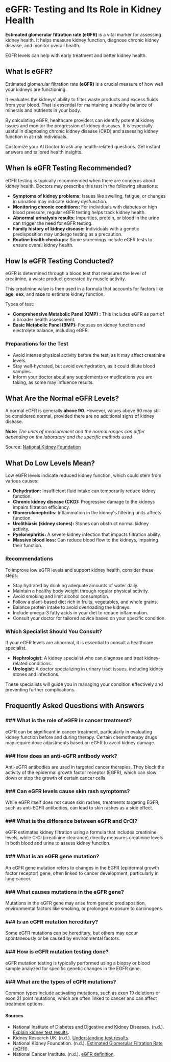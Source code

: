 # eGFR: Testing and Its Role in Kidney Health

**Estimated glomerular filtration rate (eGFR)** is a vital marker for assessing kidney health. It helps measure kidney function, diagnose chronic kidney disease, and monitor overall health.

EGFR levels can help with early treatment and better kidney health.

## What Is eGFR?

Estimated glomerular filtration rate **(eGFR)** is a crucial measure of how well your kidneys are functioning.

It evaluates the kidneys' ability to filter waste products and excess fluids from your blood. That is essential for maintaining a healthy balance of minerals and nutrients in your body.

By calculating eGFR, healthcare providers can identify potential kidney issues and monitor the progression of kidney diseases. It is especially useful in diagnosing chronic kidney disease (CKD) and assessing kidney function in at-risk individuals.

Customize your AI Doctor to ask any health-related questions. Get instant answers and tailored health insights.

## When Is eGFR Testing Recommended?

eGFR testing is typically recommended when there are concerns about kidney health. Doctors may prescribe this test in the following situations:

- **Symptoms of kidney problems:** Issues like swelling, fatigue, or changes in urination may indicate kidney dysfunction.
- **Monitoring chronic conditions:** For individuals with diabetes or high blood pressure, regular eGFR testing helps track kidney health.
- **Abnormal** **urinalysis** **results:** Impurities, protein, or blood in the urine can trigger the need for eGFR testing.
- **Family history of kidney disease:** Individuals with a genetic predisposition may undergo testing as a precaution.
- **Routine health checkups:** Some screenings include eGFR tests to ensure overall kidney health.

## How Is eGFR Testing Conducted?

eGFR is determined through a blood test that measures the level of creatinine, a waste product generated by muscle activity.

This creatinine value is then used in a formula that accounts for factors like **age**, **sex**, and **race** to estimate kidney function.

Types of test:

- **Comprehensive Metabolic Panel (CMP)** **:** This includes eGFR as part of a broader health assessment.
- **Basic Metabolic Panel (BMP):** Focuses on kidney function and electrolyte balance, including eGFR.

### Preparations for the Test

- Avoid intense physical activity before the test, as it may affect creatinine levels.
- Stay well-hydrated, but avoid overhydration, as it could dilute blood samples.
- Inform your doctor about any supplements or medications you are taking, as some may influence results.

## What Are the Normal eGFR Levels?

A normal eGFR is generally **above 90**. However, values above 60 may still be considered normal, provided there are no additional signs of kidney disease.

**Note:** _The units of measurement and the normal ranges can differ depending on the laboratory and the specific methods used_

Source: [National Kidney Foundation](https://www.kidney.org/kidney-topics/estimated-glomerular-filtration-rate-egfr)

## What Do Low Levels Mean?

Low eGFR levels indicate reduced kidney function, which could stem from various causes:

- **Dehydration:** Insufficient fluid intake can temporarily reduce kidney function.
- **Chronic kidney disease (CKD):** Progressive damage to the kidneys impairs filtration efficiency.
- **Glomerulonephritis:** Inflammation in the kidney's filtering units affects function.
- **Urolithiasis (kidney stones):** Stones can obstruct normal kidney activity.
- **Pyelonephritis:** A severe kidney infection that impacts filtration ability.
- **Massive blood loss:** Can reduce blood flow to the kidneys, impairing their function.

### Recommendations

To improve low eGFR levels and support kidney health, consider these steps:

- Stay hydrated by drinking adequate amounts of water daily.
- Maintain a healthy body weight through regular physical activity.
- Avoid smoking and limit alcohol consumption.
- Follow a plant-based diet rich in fruits, vegetables, and whole grains.
- Balance protein intake to avoid overloading the kidneys.
- Include omega-3 fatty acids in your diet to reduce inflammation.
- Consult your doctor for tailored advice based on your specific condition.

### Which Specialist Should You Consult?

If your eGFR levels are abnormal, it is essential to consult a healthcare specialist.

- **Nephrologist:** A kidney specialist who can diagnose and treat kidney-related conditions.
- **Urologist:** A doctor specializing in urinary tract issues, including kidney stones and infections.

These specialists will guide you in managing your condition effectively and preventing further complications.

## Frequently Asked Questions with Answers

### \#\#\# What is the role of eGFR in cancer treatment?

eGFR can be significant in cancer treatment, particularly in evaluating kidney function before and during therapy. Certain chemotherapy drugs may require dose adjustments based on eGFR to avoid kidney damage.

### \#\#\# How does an anti-eGFR antibody work?

Anti-eGFR antibodies are used in targeted cancer therapies. They block the activity of the epidermal growth factor receptor (EGFR), which can slow down or stop the growth of certain cancer cells.

### \#\#\# Can eGFR levels cause skin rash symptoms?

While eGFR itself does not cause skin rashes, treatments targeting EGFR, such as anti-EGFR antibodies, can lead to skin rashes as a side effect.

### \#\#\# What is the difference between eGFR and CrCl?

eGFR estimates kidney filtration using a formula that includes creatinine levels, while CrCl (creatinine clearance) directly measures creatinine levels in both blood and urine to assess kidney function.

### \#\#\# What is an eGFR gene mutation?

An eGFR gene mutation refers to changes in the EGFR (epidermal growth factor receptor) gene, often linked to cancer development, particularly in lung cancer.

### \#\#\# What causes mutations in the eGFR gene?

Mutations in the eGFR gene may arise from genetic predisposition, environmental factors like smoking, or prolonged exposure to carcinogens.

### \#\#\# Is an eGFR mutation hereditary?

Some eGFR mutations can be hereditary, but others may occur spontaneously or be caused by environmental factors.

### \#\#\# How is eGFR mutation testing done?

eGFR mutation testing is typically performed using a biopsy or blood sample analyzed for specific genetic changes in the EGFR gene.

### \#\#\# What are the types of eGFR mutations?

Common types include activating mutations, such as exon 19 deletions or exon 21 point mutations, which are often linked to cancer and can affect treatment options.

 #### Sources

- National Institute of Diabetes and Digestive and Kidney Diseases. (n.d.). [Explain kidney test results](https://www.niddk.nih.gov/health-information/professionals/advanced-search/explain-kidney-test-results).
- Kidney Research UK. (n.d.). [Understanding test results](https://www.kidneyresearchuk.org/kidney-health-information/living-with-kidney-disease/how-can-i-help-myself/understanding-test-results/#:~:text=A%20normal%20eGFR%20is%20greater,0%25%20(no%20function).).
- National Kidney Foundation. (n.d.). [Estimated Glomerular Filtration Rate (eGFR)](https://www.kidney.org/kidney-topics/estimated-glomerular-filtration-rate-egfr).
- National Cancer Institute. (n.d.). [eGFR definition](https://www.cancer.gov/publications/dictionaries/cancer-terms/def/egfr).